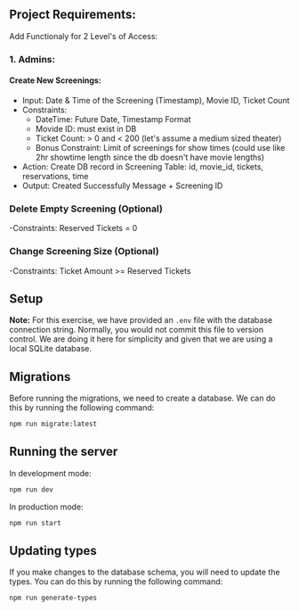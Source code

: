 ## Project Requirements:

Add Functionaly for 2 Level's of Access:

### 1. Admins:

#### Create New Screenings:

- Input: Date & Time of the Screening (Timestamp), Movie ID, Ticket Count
- Constraints:
  - DateTime: Future Date, Timestamp Format
  - Movide ID: must exist in DB
  - Ticket Count: > 0 and < 200 (let's assume a medium sized theater)
  - Bonus Constraint: Limit of screenings for show times (could use like 2hr showtime length since the db doesn't have movie lengths)
- Action: Create DB record in Screening Table: id, movie_id, tickets, reservations, time
- Output: Created Successfully Message + Screening ID

### Delete Empty Screening (Optional)

-Constraints: Reserved Tickets = 0

### Change Screening Size (Optional)

-Constraints: Ticket Amount >= Reserved Tickets

## Setup

**Note:** For this exercise, we have provided an `.env` file with the database connection string. Normally, you would not commit this file to version control. We are doing it here for simplicity and given that we are using a local SQLite database.

## Migrations

Before running the migrations, we need to create a database. We can do this by running the following command:

```bash
npm run migrate:latest
```

## Running the server

In development mode:

```bash
npm run dev
```

In production mode:

```bash
npm run start
```

## Updating types

If you make changes to the database schema, you will need to update the types. You can do this by running the following command:

```bash
npm run generate-types
```
